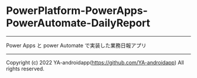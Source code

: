 # PowerPlatform-PowerApps-PowerAutomate-DailyReport

---

Power Apps と power Automate で実装した業務日報アプリ

---

Copyright (c) 2022 YA-androidapp(https://github.com/YA-androidapp) All rights reserved.

